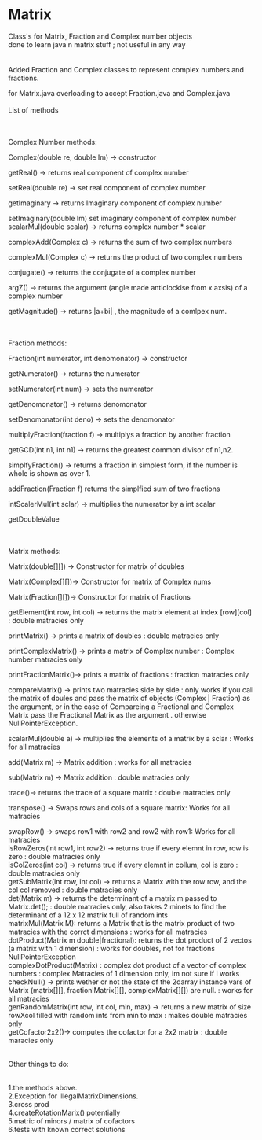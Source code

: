 # Matrix
Class's for Matrix, Fraction and Complex number objects</br>
done to learn java n matrix stuff ; not useful in any way</br>
</br>
</br>
Added Fraction and Complex classes to represent complex numbers and fractions.</br>



for Matrix.java overloading to accept Fraction.java and Complex.java
</br>
</br>
List of methods
</br>
</br>
</br>

Complex Number methods:
</br>

Complex(double re, double Im) -> constructor</br>

getReal() -> returns real component of complex number</br>

setReal(double re) -> set real component of complex number</br>

getImaginary ->  returns Imaginary component of complex number</br>

setImaginary(double Im) set imaginary component of complex number</br>
scalarMul(double scalar) -> returns complex number * scalar</br>

complexAdd(Complex c) -> returns the sum of two complex numbers</br>

complexMul(Complex c) -> returns the product of two complex numbers</br>

conjugate() -> returns the conjugate of a complex number</br>

argZ() -> returns the argument (angle made anticlockise from x axsis) of a complex number</br>

getMagnitude() -> returns |a+bi| , the magnitude of a comlpex num.</br>
</br>
</br>




Fraction methods:</br>


Fraction(int numerator, int denomonator) -> constructor</br>

getNumerator() -> returns the numerator</br>

setNumerator(int num) -> sets the numerator</br>

getDenomonator() -> returns denomonator</br>

setDenomonator(int deno) -> sets the denomonator</br>

multiplyFraction(fraction f) -> multiplys a fraction by another fraction</br>

getGCD(int n1, int n1) -> returns the greatest common divisor of n1,n2.</br>

simplfyFraction() -> returns a fraction in simplest form, if the number is whole is shown as over 1.</br>

addFraction(Fraction f) returns the simplfied sum of two fractions</br>

intScalerMul(int sclar) -> multiplies the numerator by a int scalar</br>

getDoubleValue</br>
</br>
</br>



Matrix methods:</br>


Matrix(double[][]) -> Constructor for matrix of doubles</br>

Matrix(Complex[][])-> Constructor for matrix of Complex nums</br>

Matrix(Fraction[][])-> Constructor for matrix of Fractions</br>


getElement(int row, int col) -> returns the matrix element at index [row][col] : double matracies only</br>

printMatrix() -> prints a matrix of doubles : double matracies only</br>

printComplexMatrix() -> prints a matrix of Complex number : Complex number matracies only</br>

printFractionMatrix()-> prints a matrix of fractions :  fraction matracies only</br>

compareMatrix() -> prints two matracies side by side : only works if you call the matrix of doules and pass the matrix of objects (Complex | Fraction) as the argument, or in the case of Compareing a Fractional and Complex Matrix pass the Fractional Matrix as the argument . otherwise NullPointerException.</br>

scalarMul(double a) -> multiplies the elements of a matrix by a sclar : Works for all matracies</br>

add(Matrix m) -> Matrix addition : works for all matracies</br>

sub(Matrix m) -> Matrix addition : double matracies only </br>

trace()-> returns the trace of a square matrix : double matracies only</br>

transpose() -> Swaps rows and cols of a square matrix: Works for all matracies</br>

swapRow() -> swaps row1 with row2 and row2 with row1: Works for all matracies</br>
isRowZeros(int row1, int row2) -> returns true if every elemnt in row, row is zero : double matracies only</br>
isColZeros(int col) -> returns true if every elemnt in collum, col is zero : double matracies only</br>
getSubMatrix(int row, int col) -> returns a Matrix with the row row, and the col col removed : double matracies only</br>
det(Matrix m) -> returns the determinant of a matrix m passed to Matrix.det(); : double matracies only, also takes 2 minets to find the determinant of a 12 x 12 matrix full of random ints</br>
matrixMul(Matrix M): returns a Matrix that is the matrix product of two matracies with the corrct dimensions : works for all matracies</br>
dotProduct(Matrix m double|fractional): returns the dot product of 2 vectos (a matrix with 1 dimension) : works for doubles, not for fractions NullPointerException</br>
complexDotProduct(Matrix) : complex dot product of a vector of complex numbers : complex Matracies of 1 dimension only, im not sure if i works
checkNull() -> prints wether or not the state of the 2darray instance vars of Matrix (matrix[][], fractionlMatrix[][], complexMatrix[][]) are null. : works for all matracies</br>
genRandomMatrix(int row, int col, min, max) -> returns a new matrix of size rowXcol filled with random ints from min to max : makes double matracies only </br>
getCofactor2x2()-> computes the cofactor for a 2x2 matrix : double maracies only</br>



</br>
Other things to do:</br>
</br>

1.the methods above.</br>
2.Exception for IllegalMatrixDimensions.</br>
3.cross prod</br>
4.createRotationMarix() potentially</br>
5.matric of minors / matrix of cofactors</br>
6.tests with known correct solutions</br>

